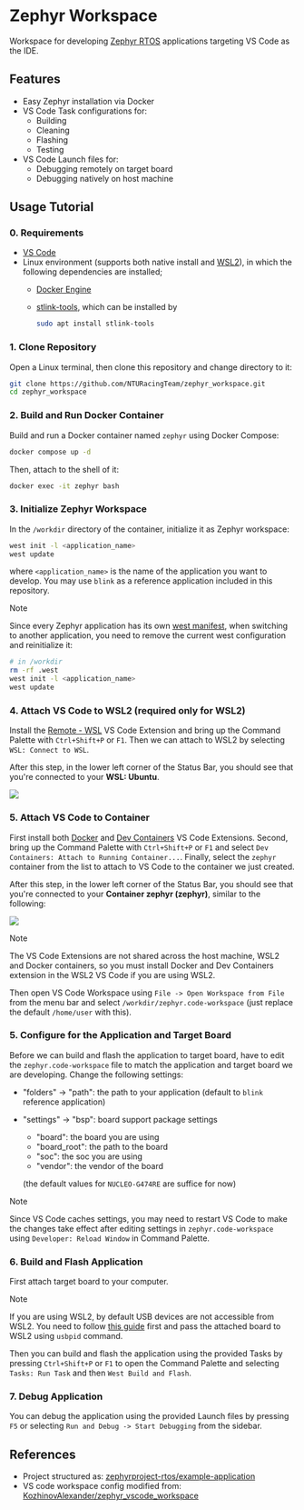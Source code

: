 # Zephyr Workspace

Workspace for developing [Zephyr RTOS](https://www.zephyrproject.org) applications targeting VS Code as the IDE.

## Features

- Easy Zephyr installation via Docker
- VS Code Task configurations for:
    - Building
    - Cleaning
    - Flashing
    - Testing
- VS Code Launch files for:
    - Debugging remotely on target board
    - Debugging natively on host machine

## Usage Tutorial

### 0. Requirements

- [VS Code](https://code.visualstudio.com/download)
- Linux environment (supports both native install and [WSL2](https://learn.microsoft.com/en-us/windows/wsl/install)), in which the following dependencies are installed;
    - [Docker Engine](https://docs.docker.com/engine/install)
    - [stlink-tools](https://github.com/stlink-org/stlink?tab=readme-ov-file#installation), which can be installed by

        ```bash
        sudo apt install stlink-tools
        ```

### 1. Clone Repository

Open a Linux terminal, then clone this repository and change directory to it:

```bash
git clone https://github.com/NTURacingTeam/zephyr_workspace.git
cd zephyr_workspace
```

### 2. Build and Run Docker Container

Build and run a Docker container named `zephyr` using Docker Compose:

```bash
docker compose up -d
```

Then, attach to the shell of it:

```bash
docker exec -it zephyr bash
```

### 3. Initialize Zephyr Workspace

In the `/workdir` directory of the container, initialize it as Zephyr workspace:

```bash
west init -l <application_name>
west update
```

where `<application_name>` is the name of the application you want to develop. You may use `blink` as a reference application included in this repository.

> [!NOTE]
> Since every Zephyr application has its own [west manifest](https://docs.zephyrproject.org/latest/develop/west/manifest.html), when switching to another application, you need to remove the current west configuration and reinitialize it:
> 
> ```bash
> # in /workdir
> rm -rf .west
> west init -l <application_name>
> west update
> ```

### 4. Attach VS Code to WSL2 (required only for WSL2)

Install the [Remote - WSL](https://marketplace.visualstudio.com/items?itemName=ms-vscode-remote.remote-wsl) VS Code Extension and bring up the Command Palette with `Ctrl+Shift+P` or `F1`. Then we can attach to WSL2 by selecting `WSL: Connect to WSL`.

After this step, in the lower left corner of the Status Bar, you should see that you're connected to your **WSL: Ubuntu**.

![](https://code.visualstudio.com/assets/docs/remote/wsl-tutorial/wsl-status-bar.png)

### 5. Attach VS Code to Container

First install both [Docker](https://marketplace.visualstudio.com/items?itemName=ms-azuretools.vscode-docker) and [Dev Containers](https://marketplace.visualstudio.com/items?itemName=ms-vscode-remote.remote-containers) VS Code Extensions. Second, bring up the Command Palette with `Ctrl+Shift+P` or `F1` and select `Dev Containers: Attach to Running Container...`. Finally, select the `zephyr` container from the list to attach to VS Code to the container we just created.

After this step, in the lower left corner of the Status Bar, you should see that you're connected to your **Container zephyr (zephyr)**, similar to the following:

![](https://learn.microsoft.com/zh-tw/training/modules/use-docker-container-dev-env-vs-code/media/remote-indicator.png)

> [!NOTE]
> The VS Code Extensions are not shared across the host machine, WSL2 and Docker containers, so you must install Docker and Dev Containers extension in the WSL2 VS Code if you are using WSL2.

Then open VS Code Workspace using `File -> Open Workspace from File` from the menu bar and select `/workdir/zephyr.code-workspace` (just replace the default `/home/user` with this).

### 5. Configure for the Application and Target Board

Before we can build and flash the application to target board, have to edit the `zephyr.code-workspace` file to match the application and target board we are developing. Change the following settings:

- "folders" -> "path": the path to your application (default to `blink` reference application)
- "settings" -> "bsp": board support package settings
    - "board": the board you are using
    - "board_root": the path to the board
    - "soc": the soc you are using
    - "vendor": the vendor of the board
    
    (the default values for `NUCLEO-G474RE` are suffice for now)

> [!NOTE]
> Since VS Code caches settings, you may need to restart VS Code to make the changes take effect after editing settings in `zephyr.code-workspace` using `Developer: Reload Window` in Command Palette.

### 6. Build and Flash Application

First attach target board to your computer.

> [!NOTE]
> If you are using WSL2, by default USB devices are not accessible from WSL2. You need to follow [this guide](https://learn.microsoft.com/en-us/windows/wsl/connect-usb) first and pass the attached board to WSL2 using `usbpid` command.

Then you can build and flash the application using the provided Tasks by pressing `Ctrl+Shift+P` or `F1` to open the Command Palette and selecting `Tasks: Run Task` and then `West Build and Flash`.

### 7. Debug Application

You can debug the application using the provided Launch files by pressing `F5` or selecting `Run and Debug -> Start Debugging` from the sidebar.

## References

- Project structured as: [zephyrproject-rtos/example-application](https://github.com/zephyrproject-rtos/example-application)
- VS code workspace config modified from: [KozhinovAlexander/zephyr_vscode_workspace](https://github.com/KozhinovAlexander/zephyr_vscode_workspace)
